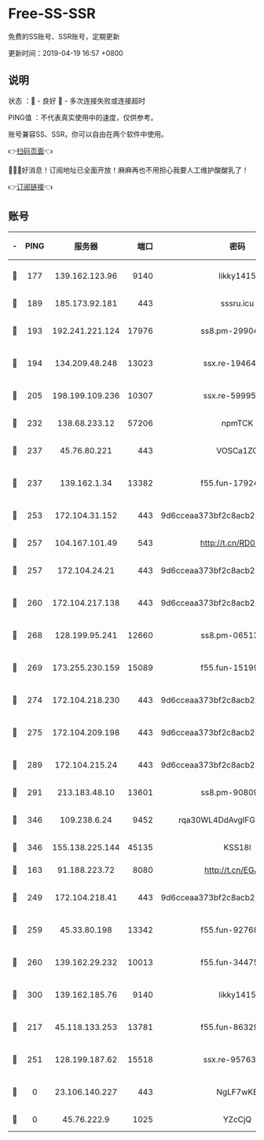 # Free-SS-SSR

免费的SS账号、SSR账号，定期更新

更新时间：2019-04-19 16:57 +0800

## 说明

状态     ：🙂 - 良好 🙁 - 多次连接失败或连接超时

PING值   ：不代表真实使用中的速度，仅供参考。

账号兼容SS、SSR，你可以自由在两个软件中使用。

👉[扫码页面](https://liesauer.github.io/Free-SS-SSR/)👈

🎉🎉🎉好消息！订阅地址已全面开放！麻麻再也不用担心我要人工维护酸酸乳了！

👉[订阅链接](https://www.liesauer.net/yogurt/subscribe?ACCESS_TOKEN=DAYxR3mMaZAsaqUb)👈

## 账号

|-|PING|服务器|端口|密码|加密方式|区域|
|:----:|:----:|:-----:|-----:|:----:|:----:|:----:|
|🙂|177|139.162.123.96|9140|likky1415|aes-256-cfb|JP|
|🙂|189|185.173.92.181|443|sssru.icu|rc4-md5|RU|
|🙂|193|192.241.221.124|17976|ss8.pm-29904463|aes-256-cfb|US|
|🙂|194|134.209.48.248|13023|ssx.re-19464728|aes-256-cfb|US|
|🙂|205|198.199.109.236|10307|ssx.re-59995602|aes-256-cfb|US|
|🙂|232|138.68.233.12|57206|npmTCK|rc4-md5|US|
|🙂|237|45.76.80.221|443|VOSCa1ZG|aes-256-cfb|DE|
|🙂|237|139.162.1.34|13382|f55.fun-17924853|aes-256-cfb|SG|
|🙂|253|172.104.31.152|443|9d6cceaa373bf2c8acb22e60b6a58be6|aes-256-cfb|US|
|🙂|257|104.167.101.49|543|http://t.cn/RD0D7sx|rc4-md5|CA|
|🙂|257|172.104.24.21|443|9d6cceaa373bf2c8acb22e60b6a58be6|aes-256-cfb|US|
|🙂|260|172.104.217.138|443|9d6cceaa373bf2c8acb22e60b6a58be6|aes-256-cfb|US|
|🙂|268|128.199.95.241|12660|ss8.pm-06513340|aes-256-cfb|SG|
|🙂|269|173.255.230.159|15089|f55.fun-15199879|aes-256-cfb|US|
|🙂|274|172.104.218.230|443|9d6cceaa373bf2c8acb22e60b6a58be6|aes-256-cfb|US|
|🙂|275|172.104.209.198|443|9d6cceaa373bf2c8acb22e60b6a58be6|aes-256-cfb|US|
|🙂|289|172.104.215.24|443|9d6cceaa373bf2c8acb22e60b6a58be6|aes-256-cfb|US|
|🙂|291|213.183.48.10|13601|ss8.pm-90809119|rc4-md5|RU|
|🙂|346|109.238.6.24|9452|rqa30WL4DdAvgIFG6Fs3znzTa|aes-256-cfb|FR|
|🙂|346|155.138.225.144|45135|KSS18l|rc4-md5|US|
|🙂|163|91.188.223.72|8080|http://t.cn/EGJIyrl|rc4-md5|RU|
|🙂|249|172.104.218.41|443|9d6cceaa373bf2c8acb22e60b6a58be6|aes-256-cfb|US|
|🙂|259|45.33.80.198|13342|f55.fun-92768260|aes-256-cfb|US|
|🙂|260|139.162.29.232|10013|f55.fun-34475192|aes-256-cfb|SG|
|🙂|300|139.162.185.76|9140|likky1415|aes-256-cfb|DE|
|🙁|217|45.118.133.253|13781|f55.fun-86329122|aes-256-cfb|SG|
|🙁|251|128.199.187.62|15518|ssx.re-95763300|aes-256-cfb|SG|
|🙁|0|23.106.140.227|443|NgLF7wKB|aes-256-cfb|US|
|🙁|0|45.76.222.9|1025|YZcCjQ|rc4-md5|JP|
